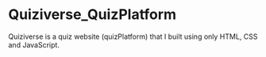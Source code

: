 # Quiziverse_QuizPlatform
Quiziverse is a quiz website (quizPlatform) that I built using only HTML, CSS and JavaScript.
